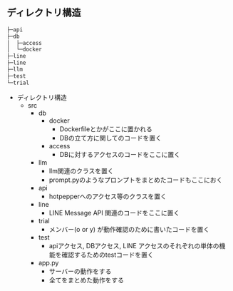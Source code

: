 ## ディレクトリ構造

```bash
├─api
├─db
│  ├─access
│  └─docker
├─line
├─line
├─llm
├─test
└─trial
```
- ディレクトリ構造
    - src
        - db
            - docker
                - Dockerfileとかがここに置かれる
                - DBの立て方に関してのコードを置く
            - access
                - DBに対するアクセスのコードをここに置く
        - llm
            - llm関連のクラスを置く
            - prompt.pyのようなプロンプトをまとめたコードもここにおく
        - api
            - hotpepperへのアクセス等のクラスを置く
        - line
            - LINE Message API 関連のコードをここに置く
        - trial
            - メンバー(o or y) が動作確認のために書いたコードを置く
        - test
            - apiアクセス, DBアクセス, LINE アクセスのそれぞれの単体の機能を確認するためのtestコードを置く
        - app.py
            - サーバーの動作をする
            - 全てをまとめた動作をする